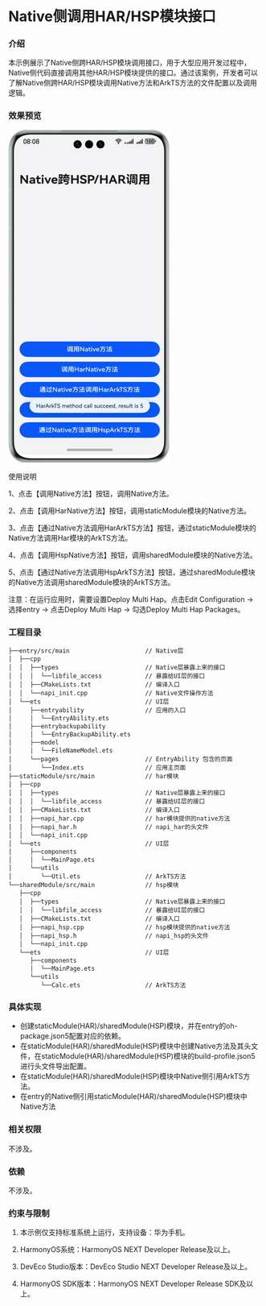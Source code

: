 # Native侧调用HAR/HSP模块接口

### 介绍

本示例展示了Native侧跨HAR/HSP模块调用接口，用于大型应用开发过程中，Native侧代码直接调用其他HAR/HSP模块提供的接口。通过该案例，开发者可以了解Native侧跨HAR/HSP模块调用Native方法和ArkTS方法的文件配置以及调用逻辑。

### 效果预览

![](screenshots/device/nativeCall_cn.png) 


使用说明

1、点击【调用Native方法】按钮，调用Native方法。

2、点击【调用HarNative方法】按钮，调用staticModule模块的Native方法。

3、点击【通过Native方法调用HarArkTS方法】按钮，通过staticModule模块的Native方法调用Har模块的ArkTS方法。

4、点击【调用HspNative方法】按钮，调用sharedModule模块的Native方法。

5、点击【通过Native方法调用HspArkTS方法】按钮，通过sharedModule模块的Native方法调用sharedModule模块的ArkTS方法。

注意：在运行应用时，需要设置Deploy Multi Hap。点击Edit Configuration -> 选择entry -> 点击Deploy Multi Hap -> 勾选Deploy Multi Hap Packages。

### 工程目录
```
├──entry/src/main                     // Native层
│  ├──cpp
│  │  ├──types                        // Native层暴露上来的接口
│  │  │  └──libfile_access            // 暴露给UI层的接口
│  │  ├──CMakeLists.txt               // 编译入口
│  │  └──napi_init.cpp                // Native文件操作方法       
│  └──ets                             // UI层
│     ├──entryability                 // 应用的入口
│     │  └──EntryAbility.ets            
│     ├──entrybackupability            
│     │  └──EntryBackupAbility.ets          
│     ├──model            
│     │  └──FileNameModel.ets            
│     └──pages                        // EntryAbility 包含的页面
│        └──Index.ets                 // 应用主页面
├──staticModule/src/main              // har模块
│  ├──cpp
│  │  ├──types                        // Native层暴露上来的接口
│  │  │  └──libfile_access            // 暴露给UI层的接口
│  │  ├──CMakeLists.txt               // 编译入口
│  │  ├──napi_har.cpp                 // har模块提供的native方法
│  │  ├──napi_har.h                   // napi_har的头文件
│  │  └──napi_init.cpp                       
│  └──ets                             // UI层
│     ├──components                 
│     │  └──MainPage.ets            
│     └──utils            
│        └──Util.ets                  // ArkTS方法   
└──sharedModule/src/main              // hsp模块
   ├──cpp
   │  ├──types                        // Native层暴露上来的接口
   │  │  └──libfile_access            // 暴露给UI层的接口
   │  ├──CMakeLists.txt               // 编译入口
   │  ├──napi_hsp.cpp                 // hsp模块提供的native方法
   │  ├──napi_hsp.h                   // napi_hsp的头文件
   │  └──napi_init.cpp                       
   └──ets                             // UI层
      ├──components                 
      │  └──MainPage.ets            
      └──utils            
         └──Calc.ets                  // ArkTS方法   

```
### 具体实现
* 创建staticModule(HAR)/sharedModule(HSP)模块，并在entry的oh-package.json5配置对应的依赖。
* 在staticModule(HAR)/sharedModule(HSP)模块中创建Native方法及其头文件，在staticModule(HAR)/sharedModule(HSP)模块的build-profile.json5进行头文件导出配置。
* 在staticModule(HAR)/sharedModule(HSP)模块中Native侧引用ArkTS方法。
* 在entry的Native侧引用staticModule(HAR)/sharedModule(HSP)模块中Native方法

### 相关权限

不涉及。

### 依赖

不涉及。

### 约束与限制

1. 本示例仅支持标准系统上运行，支持设备：华为手机。

2. HarmonyOS系统：HarmonyOS NEXT Developer Release及以上。

3. DevEco Studio版本：DevEco Studio NEXT Developer Release及以上。

4. HarmonyOS SDK版本：HarmonyOS NEXT Developer Release SDK及以上。